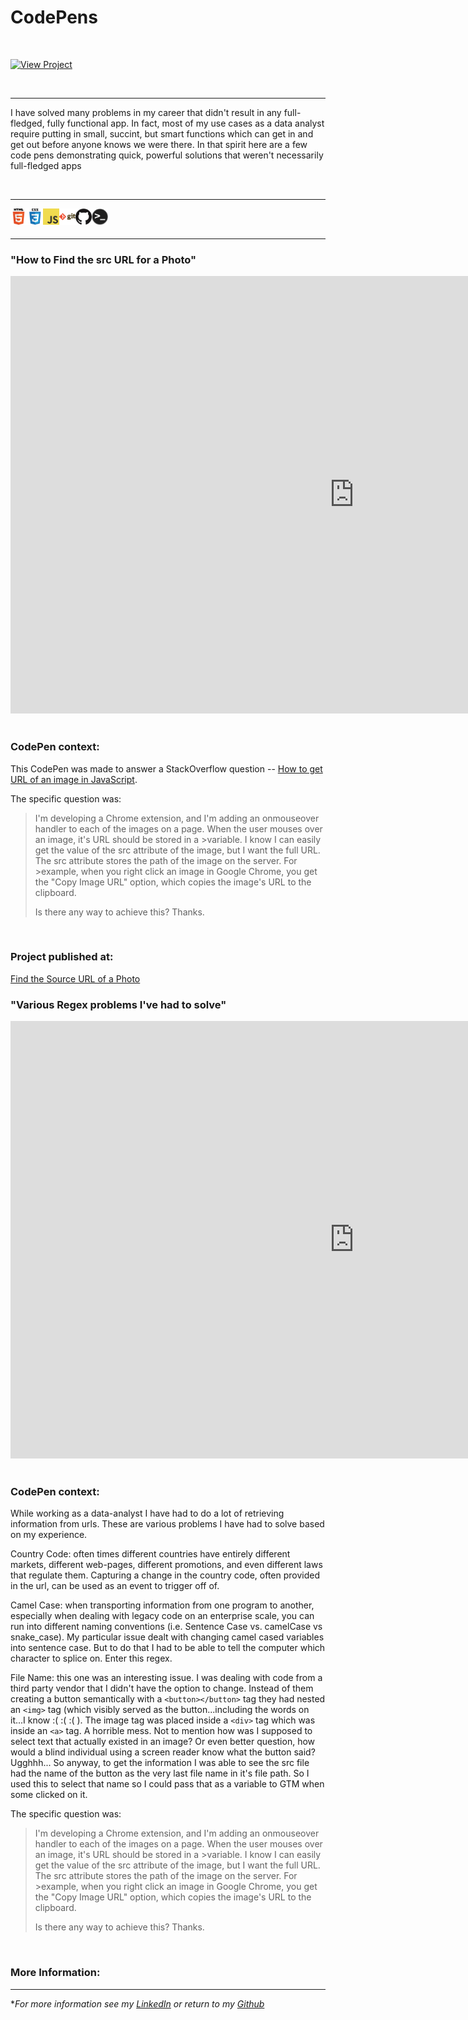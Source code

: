# CodePens

<br>

[![View Project](https://user-images.githubusercontent.com/11747875/141690275-b6708604-1d7b-47b9-94ae-607837bf400c.png)](https://trrapp12.github.io/CodePens/)  

<br>

---
<p>I have solved many problems in my career that didn't result in any full-fledged, fully functional app.  In fact, most of my use cases as a data analyst require putting in small, succint, but smart functions which can get in and get out before anyone knows we were there.  In that spirit here are a few code pens demonstrating quick, powerful solutions that weren't necessarily full-fledged apps</p>
<br/>

---

<img align="left" alt="HTML5" width="26px" src="https://raw.githubusercontent.com/github/explore/80688e429a7d4ef2fca1e82350fe8e3517d3494d/topics/html/html.png" />
<img align="left" alt="CSS3" width="26px" src="https://raw.githubusercontent.com/github/explore/80688e429a7d4ef2fca1e82350fe8e3517d3494d/topics/css/css.png" />
<img align="left" alt="JavaScript" width="26px" src="https://raw.githubusercontent.com/github/explore/80688e429a7d4ef2fca1e82350fe8e3517d3494d/topics/javascript/javascript.png" />
<img align="left" alt="Git" width="26px" src="https://raw.githubusercontent.com/github/explore/80688e429a7d4ef2fca1e82350fe8e3517d3494d/topics/git/git.png" />
<img align="left" alt="GitHub" width="26px" src="https://raw.githubusercontent.com/github/explore/78df643247d429f6cc873026c0622819ad797942/topics/github/github.png" />
<img align="left" alt="Terminal" width="26px" src="https://raw.githubusercontent.com/github/explore/80688e429a7d4ef2fca1e82350fe8e3517d3494d/topics/terminal/terminal.png" />

<br>
<br>

---

### "How to Find the src URL for a Photo"


<iframe height="700" style="width: 1100px;" scrolling="no" title="How to find the src URL for a photo" src="https://codepen.io/trevor-rapp/embed/powOxgw?default-tab=html%2Cresult&theme-id=dark" frameborder="no" loading="lazy" allowtransparency="true" allowfullscreen="true">
  See the Pen <a href="https://codepen.io/trevor-rapp/pen/powOxgw">
  How to find the src URL for a photo</a> by Trevor Rapp (<a href="https://codepen.io/trevor-rapp">@trevor-rapp</a>)
  on <a href="https://codepen.io">CodePen</a>.
</iframe>

<br/>
<br/>

### CodePen context:

This CodePen was made to answer a StackOverflow question -- [How to get URL of an image in JavaScript](https://stackoverflow.com/questions/32828681/how-to-get-url-of-an-image-in-javascript).  

The specific question was: 

> I'm developing a Chrome extension, and I'm adding an onmouseover handler to each of the images on a page. When the user mouses over an image, it's URL should be stored in a >variable. I know I can easily get the value of the src attribute of the image, but I want the full URL. The src attribute stores the path of the image on the server. For >example, when you right click an image in Google Chrome, you get the "Copy Image URL" option, which copies the image's URL to the clipboard.
>
>Is there any way to achieve this? Thanks.

<br/>

### Project published at: 

[Find the Source URL of a Photo](https://codepen.io/trevor-rapp/pen/powOxgw)

### "Various Regex problems I've had to solve"

<iframe height="700" style="width: 1100px;" scrolling="no" title="" src="https://codepen.io/trevor-rapp/embed/XWgLKWW?default-tab=html%2Cresult&theme-id=dark" frameborder="no" loading="lazy" allowtransparency="true" allowfullscreen="true">
  See the Pen <a href="https://codepen.io/trevor-rapp/pen/XWgLKWW">
  </a> by Trevor Rapp (<a href="https://codepen.io/trevor-rapp">@trevor-rapp</a>)
  on <a href="https://codepen.io">CodePen</a>.
</iframe>

<br/>
<br/>

### CodePen context:

While working as a data-analyst I have had to do a lot of retrieving information from urls.  These are various problems I have had to solve based on my experience.

Country Code: often times different countries have entirely different markets, different web-pages, different promotions, and even different laws that regulate them.  Capturing a change in the country code, often provided in the url, can be used as an event to trigger off of. 

Camel Case: when transporting information from one program to another, especially when dealing with legacy code on an enterprise scale, you can run into different naming conventions (i.e. Sentence Case vs. camelCase vs snake_case).  My particular issue dealt with changing camel cased variables into sentence case.  But to do that I had to be able to tell the computer which character to splice on.  Enter this regex.

File Name: this one was an interesting issue.  I was dealing with code from a third party vendor that I didn't have the option to change. Instead of them creating a button semantically with a `<button></button>` tag they had nested an `<img>` tag (which visibly served as the button...including the words on it...I know :( :( :( ).  The image tag was placed inside a `<div>` tag which was inside an `<a>` tag.  A horrible mess.  Not to mention how was I supposed to select text that actually existed in an image?  Or even better question, how would a blind individual using a screen reader know what the button said?  Ugghhh...  So anyway, to get the information I was able to see the src file had the name of the button as the very last file name in it's file path.  So I used this to select that name so I could pass that as a variable to GTM when some clicked on it.

The specific question was: 

> I'm developing a Chrome extension, and I'm adding an onmouseover handler to each of the images on a page. When the user mouses over an image, it's URL should be stored in a >variable. I know I can easily get the value of the src attribute of the image, but I want the full URL. The src attribute stores the path of the image on the server. For >example, when you right click an image in Google Chrome, you get the "Copy Image URL" option, which copies the image's URL to the clipboard.
>
>Is there any way to achieve this? Thanks.

<br/>




### More Information:
---

\**For more information see my [LinkedIn](https://www.linkedin.com/in/trevor-rapp-042a1037) or return to my [Github](https://github.com/trrapp12)*


